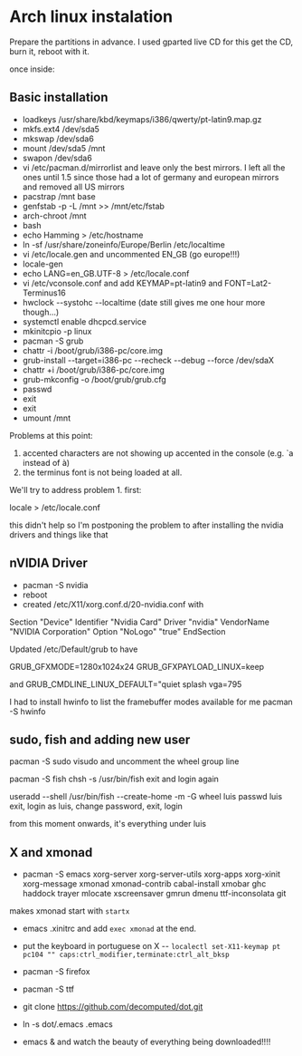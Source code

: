 # Arch linux instalation

Prepare the partitions in advance. I used gparted live CD for this
get the CD, burn it, reboot with it.

once inside:

## Basic installation

* loadkeys /usr/share/kbd/keymaps/i386/qwerty/pt-latin9.map.gz
* mkfs.ext4 /dev/sda5
* mkswap /dev/sda6
* mount /dev/sda5 /mnt
* swapon /dev/sda6
* vi /etc/pacman.d/mirrorlist and leave only the best mirrors. I left all the ones until 1.5 since those had a lot of germany and european mirrors and removed all US mirrors
* pacstrap /mnt base
* genfstab -p -L /mnt >> /mnt/etc/fstab
* arch-chroot /mnt
* bash
* echo Hamming > /etc/hostname
* ln -sf /usr/share/zoneinfo/Europe/Berlin /etc/localtime
* vi /etc/locale.gen and uncommented EN_GB (go europe!!!)
* locale-gen
* echo LANG=en_GB.UTF-8 > /etc/locale.conf
* vi /etc/vconsole.conf and add KEYMAP=pt-latin9 and FONT=Lat2-Terminus16
* hwclock --systohc --localtime (date still gives me one hour more though...)
* systemctl enable dhcpcd.service
* mkinitcpio -p linux
* pacman -S grub
* chattr -i /boot/grub/i386-pc/core.img
* grub-install --target=i386-pc --recheck --debug --force /dev/sdaX
* chattr +i /boot/grub/i386-pc/core.img
* grub-mkconfig -o /boot/grub/grub.cfg
* passwd
* exit
* exit
* umount /mnt

Problems at this point:

1. accented characters are not showing up accented in the console (e.g. `a instead of à)
2. the terminus font is not being loaded at all.

We'll try to address problem 1. first:

locale > /etc/locale.conf

this didn't help so I'm postponing the problem to after installing the nvidia drivers and things like that

## nVIDIA Driver

* pacman -S nvidia
* reboot
* created /etc/X11/xorg.conf.d/20-nvidia.conf with

Section "Device"
        Identifier "Nvidia Card"
        Driver "nvidia"
        VendorName "NVIDIA Corporation"
        Option "NoLogo" "true"
EndSection

Updated /etc/Default/grub to have

GRUB_GFXMODE=1280x1024x24
GRUB_GFXPAYLOAD_LINUX=keep

and GRUB_CMDLINE_LINUX_DEFAULT="quiet splash vga=795

I had to install hwinfo to list the framebuffer modes available for me
pacman -S hwinfo

## sudo, fish and adding new user

pacman -S sudo
visudo and uncomment the wheel group line

pacman -S fish 
chsh -s /usr/bin/fish
exit and login again

useradd --shell /usr/bin/fish --create-home -m -G wheel luis
passwd luis
exit, login as luis, change password, exit, login

from this moment onwards, it's everything under luis

## X and xmonad

* pacman -S emacs xorg-server xorg-server-utils xorg-apps xorg-xinit xorg-message xmonad xmonad-contrib cabal-install xmobar ghc haddock trayer mlocate xscreensaver gmrun dmenu ttf-inconsolata git

makes xmonad start with `startx`
* emacs .xinitrc and add `exec xmonad` at the end.
* put the keyboard in portuguese on X -- `localectl set-X11-keymap pt pc104 "" caps:ctrl_modifier,terminate:ctrl_alt_bksp`

* pacman -S firefox
* pacman -S ttf

* git clone https://github.com/decomputed/dot.git
* ln -s dot/.emacs .emacs
* emacs & and watch the beauty of everything being downloaded!!!!

